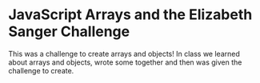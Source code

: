 # JavaScript Arrays and the Elizabeth Sanger Challenge

This was a challenge to create arrays and objects! In class we learned about arrays and objects, wrote some together and then was given the challenge to create. 
